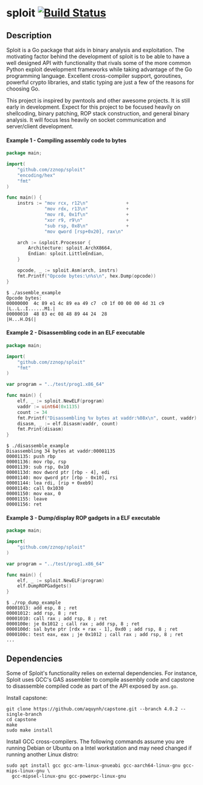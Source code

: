 # sploit [![Build Status](https://travis-ci.org/zznop/sploit.svg?branch=master)](https://travis-ci.org/zznop/sploit)

## Description

Sploit is a Go package that aids in binary analysis and exploitation. The motivating factor behind the development of
sploit is to be able to have a well designed API with functionality that rivals some of the more common Python exploit
development frameworks while taking advantage of the Go programming language. Excellent cross-compiler support,
goroutines, powerful crypto libraries, and static typing are just a few of the reasons for choosing Go.

This project is inspired by pwntools and other awesome projects. It is still early in development. Expect for this
project to be focused heavily on shellcoding, binary patching, ROP stack construction, and general binary analysis. It
will focus less heavily on socket communication and server/client development.

#### Example 1 - Compiling assembly code to bytes

```go
package main;

import(
    "github.com/zznop/sploit"
    "encoding/hex"
    "fmt"
)

func main() {
    instrs := "mov rcx, r12\n"              +
              "mov rdx, r13\n"              +
              "mov r8, 0x1f\n"              +
              "xor r9, r9\n"                +
              "sub rsp, 0x8\n"              +
              "mov qword [rsp+0x20], rax\n"

    arch := &sploit.Processor {
        Architecture: sploit.ArchX8664,
        Endian: sploit.LittleEndian,
    }

    opcode, _ := sploit.Asm(arch, instrs)
    fmt.Printf("Opcode bytes:\n%s\n", hex.Dump(opcode))
}
```

```
$ ./assemble_example
Opcode bytes:
00000000  4c 89 e1 4c 89 ea 49 c7  c0 1f 00 00 00 4d 31 c9  |L..L..I......M1.|
00000010  48 83 ec 08 48 89 44 24  28                       |H...H.D$(|
```

#### Example 2 - Disassembling code in an ELF executable

```go
package main;

import(
    "github.com/zznop/sploit"
    "fmt"
)

var program = "../test/prog1.x86_64"

func main() {
    elf, _ := sploit.NewELF(program)
    vaddr := uint64(0x1135)
    count := 34
    fmt.Printf("Disassembling %v bytes at vaddr:%08x\n", count, vaddr)
    disasm, _ := elf.Disasm(vaddr, count)
    fmt.Print(disasm)
}
```

```
$ ./disassemble_example
Disassembling 34 bytes at vaddr:00001135
00001135: push rbp
00001136: mov rbp, rsp
00001139: sub rsp, 0x10
0000113d: mov dword ptr [rbp - 4], edi
00001140: mov qword ptr [rbp - 0x10], rsi
00001144: lea rdi, [rip + 0xeb9]
0000114b: call 0x1030
00001150: mov eax, 0
00001155: leave
00001156: ret
```

#### Example 3 - Dump/display ROP gadgets in a ELF executable

```go
package main;

import(
    "github.com/zznop/sploit"
)

var program = "../test/prog1.x86_64"

func main() {
    elf, _ := sploit.NewELF(program)
    elf.DumpROPGadgets()
}
```

```
$ ./rop_dump_example
00001013: add esp, 8 ; ret
00001012: add rsp, 8 ; ret
00001010: call rax ; add rsp, 8 ; ret
0000100e: je 0x1012 ; call rax ; add rsp, 8 ; ret
0000100d: sal byte ptr [rdx + rax - 1], 0xd0 ; add rsp, 8 ; ret
0000100c: test eax, eax ; je 0x1012 ; call rax ; add rsp, 8 ; ret
...
```

## Dependencies

Some of Sploit's functionality relies on external dependencies. For instance, Sploit uses GCC's GAS assembler to
compile assembly code and capstone to disassemble compiled code as part of the API exposed by `asm.go`.

Install capstone:

```
git clone https://github.com/aquynh/capstone.git --branch 4.0.2 --single-branch
cd capstone
make
sudo make install
```

Install GCC cross-compilers. The following commands assume you are running Debian or Ubuntu on a Intel workstation
and may need changed if running another Linux distro:

```
sudo apt install gcc gcc-arm-linux-gnueabi gcc-aarch64-linux-gnu gcc-mips-linux-gnu \
  gcc-mipsel-linux-gnu gcc-powerpc-linux-gnu
```

